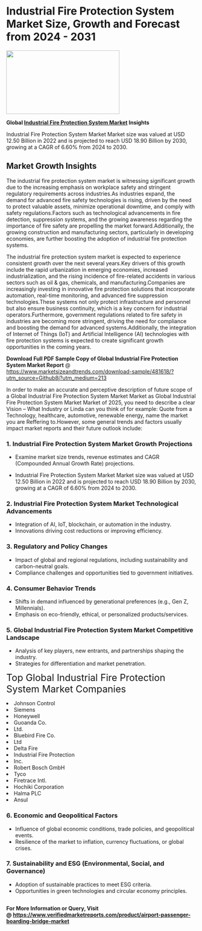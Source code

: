 <H1>Industrial Fire Protection System Market Size, Growth and Forecast from 2024 - 2031</H1><img class="aligncenter size-medium wp-image-584254" src="https://thirdeyenews.in/wp-content/uploads/2024/09/Global-Market-Research-300x168.jpeg" alt="" width="300" height="168" /><p><strong>Global&nbsp;<a href="https://www.marketsizeandtrends.com/download-sample/481618/?utm_source=Github8j?utm_medium=213">Industrial Fire Protection System Market</a> Insights</strong></p><p>Industrial Fire Protection System Market Market size was valued at USD 12.50 Billion in 2022 and is projected to reach USD 18.90 Billion by 2030, growing at a CAGR of 6.60% from 2024 to 2030.</p><p><h2>Market Growth Insights</h2> <p>The industrial fire protection system market is witnessing significant growth due to the increasing emphasis on workplace safety and stringent regulatory requirements across industries.As industries expand, the demand for advanced fire safety technologies is rising, driven by the need to protect valuable assets, minimize operational downtime, and comply with safety regulations.Factors such as technological advancements in fire detection, suppression systems, and the growing awareness regarding the importance of fire safety are propelling the market forward.Additionally, the growing construction and manufacturing sectors, particularly in developing economies, are further boosting the adoption of industrial fire protection systems.</p> <p>The industrial fire protection system market is expected to experience consistent growth over the next several years.Key drivers of this growth include the rapid urbanization in emerging economies, increased industrialization, and the rising incidence of fire-related accidents in various sectors such as oil & gas, chemicals, and manufacturing.Companies are increasingly investing in innovative fire protection solutions that incorporate automation, real-time monitoring, and advanced fire suppression technologies.These systems not only protect infrastructure and personnel but also ensure business continuity, which is a key concern for industrial operators.Furthermore, government regulations related to fire safety in industries are becoming more stringent, driving the need for compliance and boosting the demand for advanced systems.Additionally, the integration of Internet of Things (IoT) and Artificial Intelligence (AI) technologies with fire protection systems is expected to create significant growth opportunities in the coming years.<p><span class=""><strong>Download Full PDF Sample Copy of Global Industrial Fire Protection System Market Report</strong> @ <a href="https://www.marketsizeandtrends.com/download-sample/481618/?utm_source=Github8j?utm_medium=213" target="_blank">https://www.marketsizeandtrends.com/download-sample/481618/?utm_source=Github8j?utm_medium=213</a></span></p><p>In order to make an accurate and perceptive description of future scope of a Global&nbsp;Industrial Fire Protection System Market Market as Global&nbsp;Industrial Fire Protection System Market Market of 2025, you need to describe a clear Vision &ndash; What Industry or Linda can you think of for example: Quote from a Technology, healthcare, automotive, renewable energy, name the market you are Reffering to.However, some general trends and factors usually impact market reports and their future outlook include:</p><h3>1.&nbsp;<strong>Industrial Fire Protection System Market Growth Projections</strong></h3><ul><li>Examine market size trends, revenue estimates and CAGR (Compounded Annual Growth Rate) projections.</li><li><p>Industrial Fire Protection System Market Market size was valued at USD 12.50 Billion in 2022 and is projected to reach USD 18.90 Billion by 2030, growing at a CAGR of 6.60% from 2024 to 2030.</p></li></ul><h3>2.&nbsp;<strong>Industrial Fire Protection System Market Technological Advancements</strong></h3><ul><li>Integration of AI, IoT, blockchain, or automation in the industry.</li><li>Innovations driving cost reductions or improving efficiency.</li></ul><h3>3.&nbsp;<strong>Regulatory and Policy Changes</strong></h3><ul><li>Impact of global and regional regulations, including sustainability and carbon-neutral goals.</li><li>Compliance challenges and opportunities tied to government initiatives.</li></ul><h3>4.&nbsp;<strong>Consumer Behavior Trends</strong></h3><ul><li>Shifts in demand influenced by generational preferences (e.g., Gen Z, Millennials).</li><li>Emphasis on eco-friendly, ethical, or personalized products/services.</li></ul><h3>5.&nbsp;<strong>Global Industrial Fire Protection System Market Competitive Landscape</strong></h3><ul><li>Analysis of key players, new entrants, and partnerships shaping the industry.</li><li>Strategies for differentiation and market penetration.</li></ul><p data-pm-slice="1 1 []"><span style="color: inherit; font-family: inherit; font-size: 25px;">Top Global Industrial Fire Protection System Market Companies</span></p><div class="" data-test-id=""><p><li>Johnson Control</li><li> Siemens</li><li> Honeywell</li><li> Guoanda Co.</li><li>Ltd.</li><li> Bluebird Fire Co.</li><li> Ltd</li><li> Delta Fire</li><li> Industrial Fire Protection</li><li> Inc.</li><li> Robert Bosch GmbH</li><li> Tyco</li><li> Firetrace Intl.</li><li> Hochiki Corporation</li><li> Halma PLC</li><li> Ansul</li></p></div><h3>6.&nbsp;<strong>Economic and Geopolitical Factors</strong></h3><ul><li>Influence of global economic conditions, trade policies, and geopolitical events.</li><li>Resilience of the market to inflation, currency fluctuations, or global crises.</li></ul><h3>7.&nbsp;<strong>Sustainability and ESG (Environmental, Social, and Governance)</strong></h3><ul><li>Adoption of sustainable practices to meet ESG criteria.</li><li>Opportunities in green technologies and circular economy principles.</li></ul><h2><strong style="font-size: 14px;">For More Information or Query, Visit @&nbsp;</strong><a style="background-color: #ffffff; font-size: 14px;" href="https://www.marketsizeandtrends.com/report/industrial-fire-protection-system-market/" target="_blank">https://www.verifiedmarketreports.com/product/airport-passenger-boarding-bridge-market</a></h2>